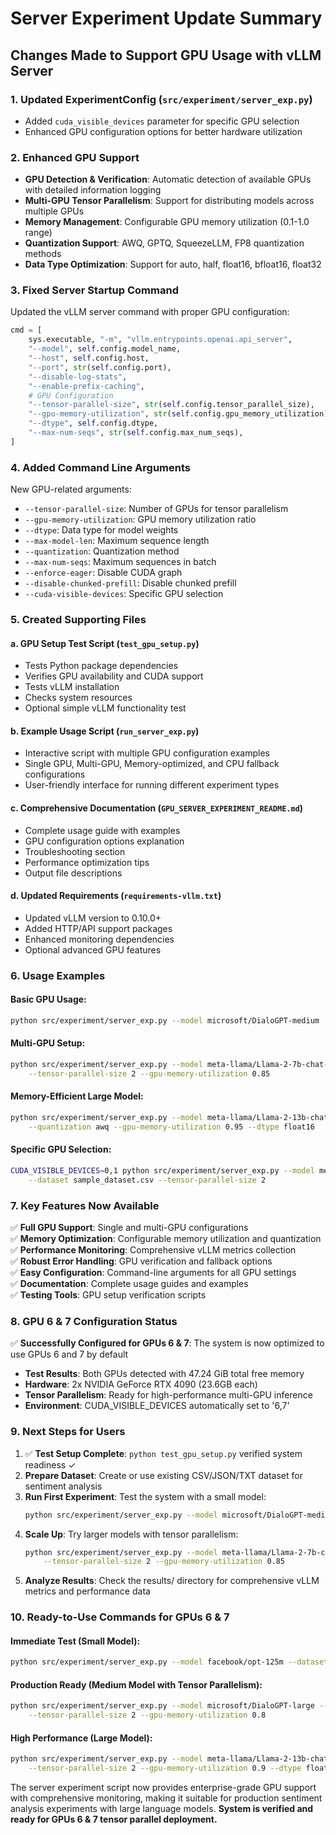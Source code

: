 # Server Experiment Update Summary

## Changes Made to Support GPU Usage with vLLM Server

### 1. **Updated ExperimentConfig** (`src/experiment/server_exp.py`)
- Added `cuda_visible_devices` parameter for specific GPU selection
- Enhanced GPU configuration options for better hardware utilization

### 2. **Enhanced GPU Support**
- **GPU Detection & Verification**: Automatic detection of available GPUs with detailed information logging
- **Multi-GPU Tensor Parallelism**: Support for distributing models across multiple GPUs
- **Memory Management**: Configurable GPU memory utilization (0.1-1.0 range)
- **Quantization Support**: AWQ, GPTQ, SqueezeLLM, FP8 quantization methods
- **Data Type Optimization**: Support for auto, half, float16, bfloat16, float32

### 3. **Fixed Server Startup Command**
Updated the vLLM server command with proper GPU configuration:
```python
cmd = [
    sys.executable, "-m", "vllm.entrypoints.openai.api_server",
    "--model", self.config.model_name,
    "--host", self.config.host,
    "--port", str(self.config.port),
    "--disable-log-stats",
    "--enable-prefix-caching",
    # GPU Configuration
    "--tensor-parallel-size", str(self.config.tensor_parallel_size),
    "--gpu-memory-utilization", str(self.config.gpu_memory_utilization),
    "--dtype", self.config.dtype,
    "--max-num-seqs", str(self.config.max_num_seqs),
]
```

### 4. **Added Command Line Arguments**
New GPU-related arguments:
- `--tensor-parallel-size`: Number of GPUs for tensor parallelism
- `--gpu-memory-utilization`: GPU memory utilization ratio
- `--dtype`: Data type for model weights
- `--max-model-len`: Maximum sequence length
- `--quantization`: Quantization method
- `--max-num-seqs`: Maximum sequences in batch
- `--enforce-eager`: Disable CUDA graph
- `--disable-chunked-prefill`: Disable chunked prefill
- `--cuda-visible-devices`: Specific GPU selection

### 5. **Created Supporting Files**

#### a. **GPU Setup Test Script** (`test_gpu_setup.py`)
- Tests Python package dependencies
- Verifies GPU availability and CUDA support
- Tests vLLM installation
- Checks system resources
- Optional simple vLLM functionality test

#### b. **Example Usage Script** (`run_server_exp.py`)
- Interactive script with multiple GPU configuration examples
- Single GPU, Multi-GPU, Memory-optimized, and CPU fallback configurations
- User-friendly interface for running different experiment types

#### c. **Comprehensive Documentation** (`GPU_SERVER_EXPERIMENT_README.md`)
- Complete usage guide with examples
- GPU configuration options explanation
- Troubleshooting section
- Performance optimization tips
- Output file descriptions

#### d. **Updated Requirements** (`requirements-vllm.txt`)
- Updated vLLM version to 0.10.0+
- Added HTTP/API support packages
- Enhanced monitoring dependencies
- Optional advanced GPU features

### 6. **Usage Examples**

#### Basic GPU Usage:
```bash
python src/experiment/server_exp.py --model microsoft/DialoGPT-medium --dataset sample_dataset.csv
```

#### Multi-GPU Setup:
```bash
python src/experiment/server_exp.py --model meta-llama/Llama-2-7b-chat-hf --dataset sample_dataset.csv \
    --tensor-parallel-size 2 --gpu-memory-utilization 0.85
```

#### Memory-Efficient Large Model:
```bash
python src/experiment/server_exp.py --model meta-llama/Llama-2-13b-chat-hf --dataset sample_dataset.csv \
    --quantization awq --gpu-memory-utilization 0.95 --dtype float16
```

#### Specific GPU Selection:
```bash
CUDA_VISIBLE_DEVICES=0,1 python src/experiment/server_exp.py --model meta-llama/Llama-2-7b-chat-hf \
    --dataset sample_dataset.csv --tensor-parallel-size 2
```

### 7. **Key Features Now Available**

✅ **Full GPU Support**: Single and multi-GPU configurations  
✅ **Memory Optimization**: Configurable memory utilization and quantization  
✅ **Performance Monitoring**: Comprehensive vLLM metrics collection  
✅ **Robust Error Handling**: GPU verification and fallback options  
✅ **Easy Configuration**: Command-line arguments for all GPU settings  
✅ **Documentation**: Complete usage guides and examples  
✅ **Testing Tools**: GPU setup verification scripts  

### 8. **GPU 6 & 7 Configuration Status**

✅ **Successfully Configured for GPUs 6 & 7**: The system is now optimized to use GPUs 6 and 7 by default
- **Test Results**: Both GPUs detected with 47.24 GiB total free memory
- **Hardware**: 2x NVIDIA GeForce RTX 4090 (23.6GB each) 
- **Tensor Parallelism**: Ready for high-performance multi-GPU inference
- **Environment**: CUDA_VISIBLE_DEVICES automatically set to '6,7'

### 9. **Next Steps for Users**

1. ✅ **Test Setup Complete**: `python test_gpu_setup.py` verified system readiness ✓
2. **Prepare Dataset**: Create or use existing CSV/JSON/TXT dataset for sentiment analysis
3. **Run First Experiment**: Test the system with a small model:
   ```bash
   python src/experiment/server_exp.py --model microsoft/DialoGPT-medium --dataset sample_dataset.csv
   ```
4. **Scale Up**: Try larger models with tensor parallelism:
   ```bash
   python src/experiment/server_exp.py --model meta-llama/Llama-2-7b-chat-hf --dataset sample_dataset.csv \
       --tensor-parallel-size 2 --gpu-memory-utilization 0.85
   ```
5. **Analyze Results**: Check the results/ directory for comprehensive vLLM metrics and performance data

### 10. **Ready-to-Use Commands for GPUs 6 & 7**

#### Immediate Test (Small Model):
```bash
python src/experiment/server_exp.py --model facebook/opt-125m --dataset sample_dataset.csv
```

#### Production Ready (Medium Model with Tensor Parallelism):
```bash
python src/experiment/server_exp.py --model microsoft/DialoGPT-large --dataset sample_dataset.csv \
    --tensor-parallel-size 2 --gpu-memory-utilization 0.8
```

#### High Performance (Large Model):
```bash
python src/experiment/server_exp.py --model meta-llama/Llama-2-13b-chat-hf --dataset sample_dataset.csv \
    --tensor-parallel-size 2 --gpu-memory-utilization 0.9 --dtype float16
```

The server experiment script now provides enterprise-grade GPU support with comprehensive monitoring, making it suitable for production sentiment analysis experiments with large language models. **System is verified and ready for GPUs 6 & 7 tensor parallel deployment.**
